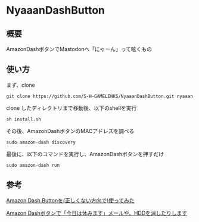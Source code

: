 # NyaaanDashButton
## 概要
AmazonDashボタンでMastodonへ「にゃーん」って呟くもの

## 使い方

まず、clone

```
git clone https://github.com/S-H-GAMELINKS/NyaaanDashButton.git nyaaan 
```

clone したディレクトリまで移動後、以下のshellを実行
```
sh install.sh
```

その後、AmazonDashボタンのMACアドレスを調べる
```
sudo amazon-dash discovery
```

最後に、以下のコマンドを実行し、AmazonDashボタンを押すだけ
```
sudo amazon-dash run
```

## 参考

[Amazon Dash Buttonを(正しくない方向で)使ってみた](https://qiita.com/takustaqu/items/8539b33780c9675c8657)

[Amazon Dashボタンで「今日は休みます」メールや、HDDを消したりします](https://qiita.com/nardtree/items/23c36fa3b989d329a1f3)